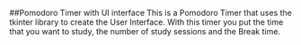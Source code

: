 ##Pomodoro Timer with UI interface
This is a Pomodoro Timer that uses the tkinter library to create the User Interface.
With this timer you put the time that you want to study, the number of study sessions and the Break time.
